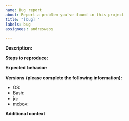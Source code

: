 ```yaml
---
name: Bug report
about: Report a problem you've found in this project
title: "[bug] "
labels: bug
assignees: andreswebs

---
```


**Description:**
<!-- A clear and concise description of what the bug is. -->

**Steps to reproduce:**
<!-- 
Steps to reproduce the behavior:
Add your steps here. Example:

1. '...'
2. '....'
3. See error
-->

**Expected behavior:**
<!-- A clear and concise description of what you expected to happen. -->

**Versions (please complete the following information):**

- OS: <!-- [e.g. Ubuntu 24.04]  -->
- Bash: <!--  [use `bash --version`]  -->
- jq: <!-- [use `jq --version`]  -->
- mcbox: <!-- [use `mcbox --version`]  -->

**Additional context**
<!-- Add any other context about the problem here.  -->
